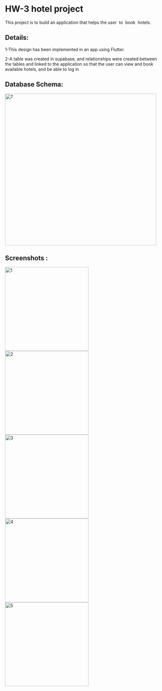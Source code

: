 # HW-3 hotel project
This project is to build an application that helps the user  to  book  hotels.

## Details:
1-This design has been implemented in an app using Flutter.

2-A table was created in supabase, and relationships were created between the tables and linked to the application so that the user can view and book available hotels, and be able to log in


## Database Schema:
<img width="500" alt="7" src="https://github.com/Flutter-Project-Hotel/Hotel_App/assets/109272922/f9fb58e4-f041-4d18-89eb-5a2ea37e3696">

## Screenshots :
<img width="276" alt="1" src="https://github.com/Flutter-Project-Hotel/Hotel_App/assets/109272922/b2918583-ce35-4b32-b47e-bea8b6d404ff">
<img width="276" alt="2" src="https://github.com/Flutter-Project-Hotel/Hotel_App/assets/109272922/62ac28aa-2c55-44c8-88f5-0212e85baabb">
<img width="276" alt="3" src="https://github.com/Flutter-Project-Hotel/Hotel_App/assets/109272922/edfa8afe-4dae-44e7-baa7-3a8579073cfc">
<img width="276" alt="4" src="https://github.com/Flutter-Project-Hotel/Hotel_App/assets/109272922/6df08ec3-590f-403b-b0ff-b839d77a51ca">
<img width="276" alt="5" src="https://github.com/Flutter-Project-Hotel/Hotel_App/assets/109272922/50802045-554c-437e-89cb-7f840743bb70">
